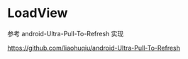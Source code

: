 # LoadView
参考 android-Ultra-Pull-To-Refresh  实现

https://github.com/liaohuqiu/android-Ultra-Pull-To-Refresh



